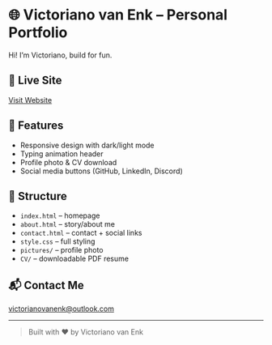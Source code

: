 # 🌐 Victoriano van Enk – Personal Portfolio

Hi! I’m Victoriano, build for fun.

## 🔗 Live Site
[Visit Website](https://demixgods.github.io/victorianovanenk/)

## 📄 Features
- Responsive design with dark/light mode
- Typing animation header
- Profile photo & CV download
- Social media buttons (GitHub, LinkedIn, Discord)

## 📁 Structure
- `index.html` – homepage
- `about.html` – story/about me
- `contact.html` – contact + social links
- `style.css` – full styling
- `pictures/` – profile photo
- `CV/` – downloadable PDF resume

## 📬 Contact Me
victorianovanenk@outlook.com

---

> Built with ❤️ by Victoriano van Enk
